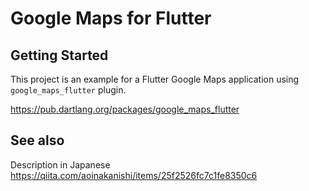 # Google Maps for Flutter

## Getting Started

This project is an example for a Flutter Google Maps application using `google_maps_flutter` plugin.

https://pub.dartlang.org/packages/google_maps_flutter

## See also
Description in Japanese https://qiita.com/aoinakanishi/items/25f2526fc7c1fe8350c6
